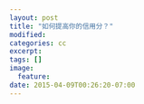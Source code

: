 ```yaml
---
layout: post
title: "如何提高你的信用分？"
modified:
categories: cc
excerpt:
tags: []
image:
  feature:
date: 2015-04-09T00:26:20-07:00
---
```


